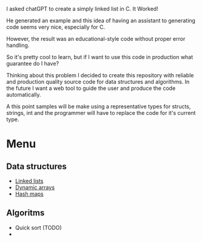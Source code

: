 
I asked chatGPT to create a simply linked list in C. It Worked!

He generated an example and this idea of having an assistant to generating code 
seems very nice, especially for C. 

However, the result was an educational-style code without proper error handling.

So it's pretty cool to learn, but if I want to use this code in production what 
guarantee do I have?

Thinking about this problem I decided to create this repository with reliable and 
production quality source code for data structures and algorithms. In the future
I want a web tool to guide the user and produce the code automatically.

A this point samples will be make using a representative types for structs, strings,
int and the programmer will have to replace the code for it's current type.

# Menu

## Data structures

* [Linked lists](linked_lists.md)
* [Dynamic arrays](dynamic_arrays.md)
* [Hash maps](hashmaps.md)

## Algoritms

* Quick sort (TODO)
* 


